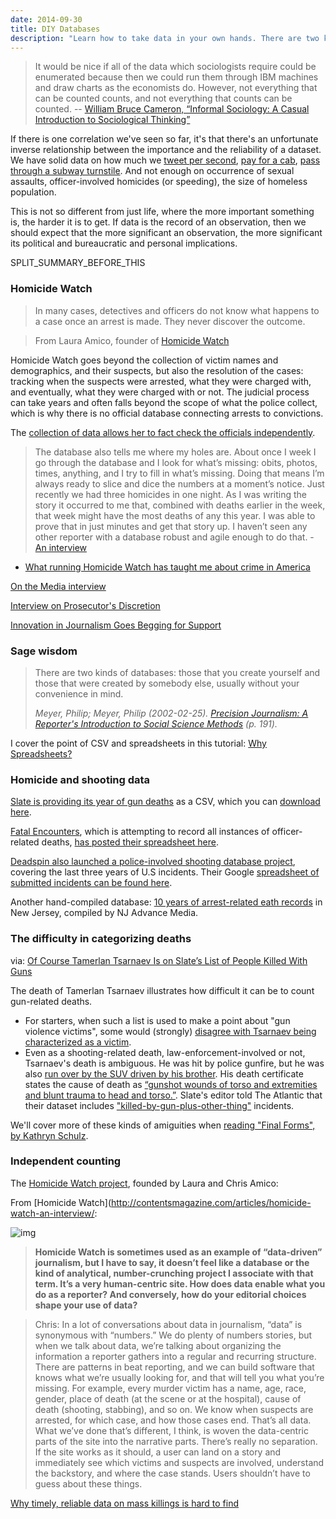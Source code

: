 ```yaml
---
date: 2014-09-30
title: DIY Databases
description: "Learn how to take data in your own hands. There are two kinds of databases: the kind someone else has made, and the kind you have to make yourself."
---
```


> It would be nice if all of the data which sociologists require could be enumerated because then we could run them through IBM machines and draw charts as the economists do. However, not everything that can be counted counts, and not everything that counts can be counted. -- [William Bruce Cameron, “Informal Sociology: A Casual Introduction to Sociological Thinking”](http://quoteinvestigator.com/2010/05/26/everything-counts-einstein/)


If there is one correlation we've seen so far, it's that there's an unfortunate inverse relationship between the importance and the reliability of a dataset. We have solid data on how much we [tweet per second](https://blog.twitter.com/2013/new-tweets-per-second-record-and-how), [pay for a cab](http://chriswhong.com/open-data/foil_nyc_taxi/), [pass through a subway turnstile](http://chriswhong.com/open-data/visualizing-the-mtas-turnstile-data/). And not enough on occurrence of sexual assaults, officer-involved homicides (or speeding), the size of homeless population. 

This is not so different from just life, where the more important something is, the harder it is to get. If data is the record of an observation, then we should expect that the more significant an observation, the more significant its political and bureaucratic and personal implications. 



SPLIT_SUMMARY_BEFORE_THIS

### Homicide Watch


>In many cases, detectives and officers do not know what happens to a case once an arrest is made.  They never discover the outcome.

> From Laura Amico, founder of [Homicide Watch](http://contentsmagazine.com/articles/homicide-watch-an-interview/)

Homicide Watch goes beyond the collection of victim names and demographics, and their suspects, but also the resolution of the cases: tracking when the suspects were arrested, what they were charged with, and eventually, what they were charged with or not. The judicial process can take years and often falls beyond the scope of what the police collect, which is why there is no official database connecting arrests to convictions.

The [collection of data allows her to fact check the officials independently](http://homicidewatch.org/2011/12/30/understanding-mpds-94-homicide-closure-rate/).

> The database also tells me where my holes are. About once I week I go through the database and I look for what’s missing: obits, photos, times, anything, and I try to fill in what’s missing. Doing that means I’m always ready to slice and dice the numbers at a moment’s notice. Just recently we had three homicides in one night. As I was writing the story it occurred to me that, combined with deaths earlier in the week, that week might have the most deaths of any this year. I was able to prove that in just minutes and get that story up. I haven’t seen any other reporter with a database robust and agile enough to do that. - [An interview](http://contentsmagazine.com/articles/homicide-watch-an-interview/)


- [What running Homicide Watch has taught me about crime in America
](http://www.theguardian.com/cities/2014/jun/26/homicide-watch-crime-america-victims-suspects-justice)

[On the Media interview](http://www.onthemedia.org/story/230998-homicide-watch/)

[Interview on Prosecutor's Discretion](http://prosecutorsdiscretion.blogspot.com/2012/01/homicide-watch-interview.html)

[Innovation in Journalism Goes Begging for Support](http://www.nytimes.com/2012/09/10/business/media/homicide-watch-web-site-venture-struggles-to-survive.html?pagewanted=all)



### Sage wisdom

> There are two kinds of databases: those that you create yourself and those that were created by somebody else, usually without your convenience in mind.
> 
> _Meyer, Philip; Meyer, Philip (2002-02-25). [Precision Journalism: A Reporter's Introduction to Social Science Methods](http://www.amazon.com/Precision-Journalism-Reporters-Introduction-Science/dp/0742510883) (p. 191)._


I cover the point of CSV and spreadsheets in this tutorial: [Why Spreadsheets?](/tutorials/spreadsheets/why-spreadsheets)



### Homicide and shooting data

[Slate is providing its year of gun deaths](http://www.slate.com/articles/news_and_politics/crime/2012/12/gun_death_tally_every_american_gun_death_since_newtown_sandy_hook_shooting.html) as a CSV, which you can [download here](http://slate-interactives-prod.elasticbeanstalk.com/gun-deaths/getCSV.php).

[Fatal Encounters](http://www.fatalencounters.org/), which is attempting to record all instances of officer-related deaths, [has posted their spreadsheet here](http://www.fatalencounters.org/spreadsheets/).

[Deadspin also launched a police-involved shooting database project](http://regressing.deadspin.com/deadspin-police-shooting-database-update-were-still-go-1627414202), covering the last three years of U.S incidents. Their Google [spreadsheet of submitted incidents can be found here](https://docs.google.com/spreadsheets/d/1cEGQ3eAFKpFBVq1k2mZIy5mBPxC6nBTJHzuSWtZQSVw/edit).

Another hand-compiled database: [10 years of arrest-related eath records](http://www.nj.com/excited-delirium/data.html) in New Jersey, compiled by NJ Advance Media.


### The difficulty in categorizing deaths

via: [Of Course Tamerlan Tsarnaev Is on Slate’s List of People Killed With Guns
](http://www.slate.com/blogs/the_slatest/2013/06/19/tamerlan_tsarnaev_slate_interactive_of_course_the_boston_bombing_suspect.html)

The death of Tamerlan Tsarnaev illustrates how difficult it can be to count gun-related deaths.

- For starters, when such a list is used to make a point about "gun violence victims", some would (strongly) [disagree with Tsarnaev being characterized as a victim](http://www.thewire.com/politics/2013/06/mayors-against-illegal-guns-tamerlan-tsarnaev-slate/66413/).
- Even as a shooting-related death, law-enforcement-involved or not, Tsarnaev's death is ambiguous. He was hit by police gunfire, but he was also [run over by the SUV driven by his brother](http://en.wikipedia.org/wiki/Dzhokhar_and_Tamerlan_Tsarnaev#MIT_killing.2C_carjacking.2C_firefight.2C_and_manhunt). His death certificate states the cause of death as [“gunshot wounds of torso and extremities and blunt trauma to head and torso.”](http://boston.cbslocal.com/2013/05/10/city-releases-death-certificate-for-boston-bombing-suspect-tamerlan-tsarnaev/). Slate's editor told The Atlantic that their dataset includes ["killed-by-gun-plus-other-thing"](http://www.thewire.com/politics/2013/06/mayors-against-illegal-guns-tamerlan-tsarnaev-slate/66413/) incidents.

We'll cover more of these kinds of amiguities when [reading "Final Forms", by Kathryn Schulz](http://www.newyorker.com/magazine/2014/04/07/final-forms).



### Independent counting

The [Homicide Watch project](http://homicidewatch.org/), founded by Laura and Chris Amico:

From [Homicide Watch](http://contentsmagazine.com/articles/homicide-watch-an-interview/:


![img](/files/lectures/2014-09-30/homicide-watch.png)


> **Homicide Watch is sometimes used as an example of “data-driven” journalism, but I have to say, it doesn’t feel like a database or the kind of analytical, number-crunching project I associate with that term. It’s a very human-centric site. How does data enable what you do as a reporter? And conversely, how do your editorial choices shape your use of data?**

> Chris: In a lot of conversations about data in journalism, “data” is synonymous with “numbers.” We do plenty of numbers stories, but when we talk about data, we’re talking about organizing the information a reporter gathers into a regular and recurring structure. There are patterns in beat reporting, and we can build software that knows what we’re usually looking for, and that will tell you what you’re missing.
> For example, every murder victim has a name, age, race, gender, place of death (at the scene or at the hospital), cause of death (shooting, stabbing), and so on. We know when suspects are arrested, for which case, and how those cases end. That’s all data.
> What we’ve done that’s different, I think, is woven the data-centric parts of the site into the narrative parts. There’s really no separation. If the site works as it should, a user can land on a story and immediately see which victims and suspects are involved, understand the backstory, and where the case stands. Users shouldn’t have to guess about these things.



[Why timely, reliable data on mass killings is hard to find
](http://www.pewresearch.org/fact-tank/2014/06/17/why-timely-reliable-data-on-mass-killings-is-hard-to-find/)


